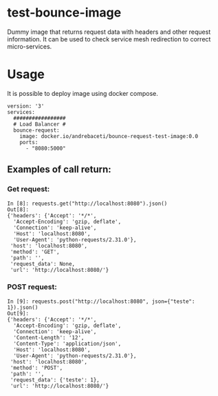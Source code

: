 # test-bounce-image
Dummy image that returns request data with headers and other
request information. It can be used to check service mesh redirection
to correct micro-services.



# Usage
It is possible to deploy image using docker compose.
```
version: '3'
services:
  #################
  # Load Balancer #
  bounce-request:
    image: docker.io/andrebaceti/bounce-request-test-image:0.0
    ports:
      - "8080:5000"
```

## Examples of call return:

### Get request:
```
In [8]: requests.get("http://localhost:8080").json()
Out[8]:
{'headers': {'Accept': '*/*',
  'Accept-Encoding': 'gzip, deflate',
  'Connection': 'keep-alive',
  'Host': 'localhost:8080',
  'User-Agent': 'python-requests/2.31.0'},
 'host': 'localhost:8080',
 'method': 'GET',
 'path': '',
 'request_data': None,
 'url': 'http://localhost:8080/'}
```

### POST request:
```
In [9]: requests.post("http://localhost:8080", json={"teste": 1}).json()
Out[9]:
{'headers': {'Accept': '*/*',
  'Accept-Encoding': 'gzip, deflate',
  'Connection': 'keep-alive',
  'Content-Length': '12',
  'Content-Type': 'application/json',
  'Host': 'localhost:8080',
  'User-Agent': 'python-requests/2.31.0'},
 'host': 'localhost:8080',
 'method': 'POST',
 'path': '',
 'request_data': {'teste': 1},
 'url': 'http://localhost:8080/'}
```
